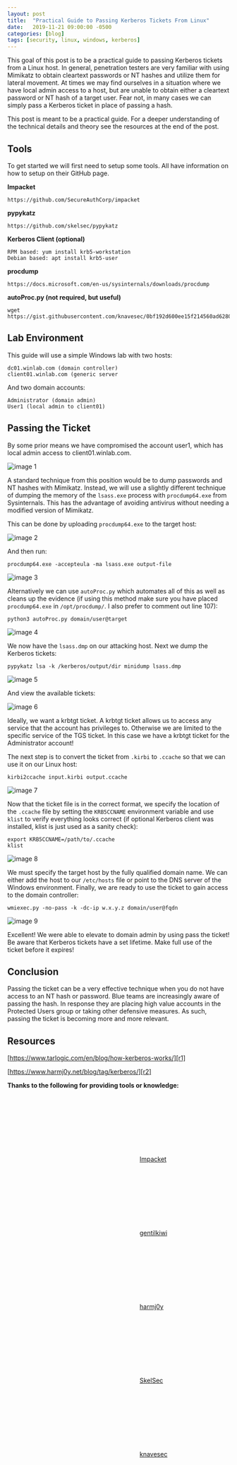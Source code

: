 ```yaml
---
layout: post
title:  "Practical Guide to Passing Kerberos Tickets From Linux"
date:   2019-11-21 09:00:00 -0500
categories: [blog]
tags: [security, linux, windows, kerberos]
---
```


This goal of this post is to be a practical guide to passing Kerberos tickets from a Linux host. In general, penetration testers are very familiar with using Mimikatz to obtain cleartext passwords or NT hashes and utilize them for lateral movement. At times we may find ourselves in a situation where we have local admin access to a host, but are unable to obtain either a cleartext password or NT hash of a target user. Fear not, in many cases we can simply pass a Kerberos ticket in place of passing a hash.

This post is meant to be a practical guide. For a deeper understanding of the technical details and theory see the resources at the end of the post.

## Tools

To get started we will first need to setup some tools. All have information on how to setup on their GitHub page.

**Impacket**

    https://github.com/SecureAuthCorp/impacket

**pypykatz**

    https://github.com/skelsec/pypykatz

**Kerberos Client (optional)**

    RPM based: yum install krb5-workstation
    Debian based: apt install krb5-user

**procdump**

    https://docs.microsoft.com/en-us/sysinternals/downloads/procdump

**autoProc.py (not required, but useful)**

    wget https://gist.githubusercontent.com/knavesec/0bf192d600ee15f214560ad6280df556/raw/36ff756346ebfc7f9721af8c18dff7d2aaf005ce/autoProc.py

## Lab Environment

This guide will use a simple Windows lab with two hosts:

    dc01.winlab.com (domain controller)
    client01.winlab.com (generic server

And two domain accounts:

    Administrator (domain admin)
    User1 (local admin to client01)

## Passing the Ticket

By some prior means we have compromised the account user1, which has local admin access to client01.winlab.com.

![image 1](/assets/images/practical-guide-pass-the-ticket/1.png)

A standard technique from this position would be to dump passwords and NT hashes with Mimikatz. Instead, we will use a slightly different technique of dumping the memory of the `lsass.exe` process with `procdump64.exe` from Sysinternals. This has the advantage of avoiding antivirus without needing a modified version of Mimikatz. 

This can be done by uploading `procdump64.exe` to the target host: 

![image 2](/assets/images/practical-guide-pass-the-ticket/2.png)

And then run:

    procdump64.exe -accepteula -ma lsass.exe output-file

![image 3](/assets/images/practical-guide-pass-the-ticket/3.png)

Alternatively we can use `autoProc.py` which automates all of this as well as cleans up the evidence (if using this method make sure you have placed `procdump64.exe` in `/opt/procdump/`. I also prefer to comment out line 107):

    python3 autoProc.py domain/user@target

![image 4](/assets/images/practical-guide-pass-the-ticket/4.png)

We now have the `lsass.dmp` on our attacking host. Next we dump the Kerberos tickets: 

    pypykatz lsa -k /kerberos/output/dir minidump lsass.dmp

![image 5](/assets/images/practical-guide-pass-the-ticket/5.png)

And view the available tickets:

![image 6](/assets/images/practical-guide-pass-the-ticket/6.png)

Ideally, we want a krbtgt ticket. A krbtgt ticket allows us to access any service that the account has privileges to. Otherwise we are limited to the specific service of the TGS ticket. In this case we have a krbtgt ticket for the Administrator account! 

The next step is to convert the ticket from `.kirbi` to `.ccache` so that we can use it on our Linux host:

    kirbi2ccache input.kirbi output.ccache

![image 7](/assets/images/practical-guide-pass-the-ticket/7.png)

Now that the ticket file is in the correct format, we specify the location of the `.ccache` file by setting the `KRB5CCNAME` environment variable and use `klist` to verify everything looks correct (if optional Kerberos client was installed, klist is just used as a sanity check):

    export KRB5CCNAME=/path/to/.ccache
    klist

![image 8](/assets/images/practical-guide-pass-the-ticket/8.png)

We must specify the target host by the fully qualified domain name. We can either add the host to our `/etc/hosts` file or point to the DNS server of the Windows environment.
Finally, we are ready to use the ticket to gain access to the domain controller: 

    wmiexec.py -no-pass -k -dc-ip w.x.y.z domain/user@fqdn

![image 9](/assets/images/practical-guide-pass-the-ticket/9.png)

Excellent! We were able to elevate to domain admin by using pass the ticket! Be aware that Kerberos tickets have a set lifetime. Make full use of the ticket before it expires! 

## Conclusion

Passing the ticket can be a very effective technique when you do not have access to an NT hash or password. Blue teams are increasingly aware of passing the hash. In response they are placing high value accounts in the Protected Users group or taking other defensive measures. As such, passing the ticket is becoming more and more relevant. 

## Resources

[https://www.tarlogic.com/en/blog/how-kerberos-works/][r1]

[https://www.harmj0y.net/blog/tag/kerberos/][r2]

**Thanks to the following for providing tools or knowledge:**

<a href="https://github.com/SecureAuthCorp/impacket"><svg class="svg-icon grey"><use xlink:href="{{ '/assets/minima-social-icons.svg#github' | relative_url }}"></use></svg><span class="username">Impacket</span></a>

<a href="https://twitter.com/gentilkiwi"><svg class="svg-icon grey"><use xlink:href="{{ '/assets/minima-social-icons.svg#twitter' | relative_url }}"></use></svg><span class="username">gentilkiwi</span></a>

<a href="https://twitter.com/harmj0y"><svg class="svg-icon grey"><use xlink:href="{{ '/assets/minima-social-icons.svg#twitter' | relative_url }}"></use></svg><span class="username">harmj0y</span></a>

<a href="https://twitter.com/SkelSec"><svg class="svg-icon grey"><use xlink:href="{{ '/assets/minima-social-icons.svg#twitter' | relative_url }}"></use></svg><span class="username">SkelSec</span></a>

<a href="https://twitter.com/knavesec"><svg class="svg-icon grey"><use xlink:href="{{ '/assets/minima-social-icons.svg#twitter' | relative_url }}"></use></svg><span class="username">knavesec</span></a>

[r1]: https://www.tarlogic.com/en/blog/how-kerberos-works/
[r2]: https://www.harmj0y.net/blog/tag/kerberos/
[harmj0y-twitter]: https://twitter.com/harmj0y
[ben-delp-twitter]: https://twitter.com/gentilkiwi 
[skelsec-twitter]: https://twitter.com/SkelSec
[impacket-git]: https://github.com/SecureAuthCorp/impacket
[knavesec-twitter]: https://twitter.com/knavesec
